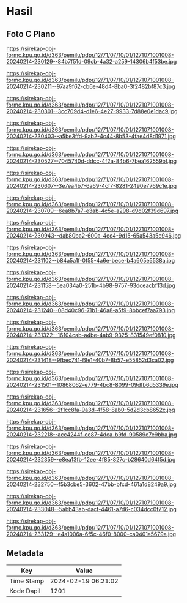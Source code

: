 # Hasil

## Foto C Plano

https://sirekap-obj-formc.kpu.go.id/d363/pemilu/pdpr/12/71/07/10/01/1271071001008-20240214-230129--84b7f51d-09cb-4a32-a259-14306b4f53be.jpg

https://sirekap-obj-formc.kpu.go.id/d363/pemilu/pdpr/12/71/07/10/01/1271071001008-20240214-230211--97aa9f62-cb6e-48d4-8ba0-3f2482bf87c3.jpg

https://sirekap-obj-formc.kpu.go.id/d363/pemilu/pdpr/12/71/07/10/01/1271071001008-20240214-230301--3cc709d4-d1e6-4e27-9933-7d88e0e1dac9.jpg

https://sirekap-obj-formc.kpu.go.id/d363/pemilu/pdpr/12/71/07/10/01/1271071001008-20240214-230403--a5be3ffd-9ab2-4c44-8b53-4fae4d8d1971.jpg

https://sirekap-obj-formc.kpu.go.id/d363/pemilu/pdpr/12/71/07/10/01/1271071001008-20240214-230527--7045740d-ddcc-4f2a-84b6-7bea162559bf.jpg

https://sirekap-obj-formc.kpu.go.id/d363/pemilu/pdpr/12/71/07/10/01/1271071001008-20240214-230607--3e7ea4b7-6a69-4cf7-8281-2490e7769c1e.jpg

https://sirekap-obj-formc.kpu.go.id/d363/pemilu/pdpr/12/71/07/10/01/1271071001008-20240214-230709--6ea8b7a7-e3ab-4c5e-a298-d9d02f39d697.jpg

https://sirekap-obj-formc.kpu.go.id/d363/pemilu/pdpr/12/71/07/10/01/1271071001008-20240214-230943--dab80ba2-600a-4ec4-9d15-65a543a5e946.jpg

https://sirekap-obj-formc.kpu.go.id/d363/pemilu/pdpr/12/71/07/10/01/1271071001008-20240214-231102--b84a5a1f-0f55-4a6e-bece-b4a605e5538a.jpg

https://sirekap-obj-formc.kpu.go.id/d363/pemilu/pdpr/12/71/07/10/01/1271071001008-20240214-231158--5ea034a0-251b-4b98-9757-93dceacbf13d.jpg

https://sirekap-obj-formc.kpu.go.id/d363/pemilu/pdpr/12/71/07/10/01/1271071001008-20240214-231240--08d40c96-71b1-46a8-a5f9-8bbcef7aa793.jpg

https://sirekap-obj-formc.kpu.go.id/d363/pemilu/pdpr/12/71/07/10/01/1271071001008-20240214-231322--16104cab-a4be-4ab9-9325-831549ef0810.jpg

https://sirekap-obj-formc.kpu.go.id/d363/pemilu/pdpr/12/71/07/10/01/1271071001008-20240214-231418--9fbec741-f9e1-40b7-8b57-e55852d3ca02.jpg

https://sirekap-obj-formc.kpu.go.id/d363/pemilu/pdpr/12/71/07/10/01/1271071001008-20240214-231501--10868062-e779-4bc8-8099-09dfb6d5339e.jpg

https://sirekap-obj-formc.kpu.go.id/d363/pemilu/pdpr/12/71/07/10/01/1271071001008-20240214-231656--2f1cc8fa-9a3d-4f58-8ab0-5d2d3cb8652c.jpg

https://sirekap-obj-formc.kpu.go.id/d363/pemilu/pdpr/12/71/07/10/01/1271071001008-20240214-232218--acc4244f-ce87-4dca-b9fd-90589e7e9bba.jpg

https://sirekap-obj-formc.kpu.go.id/d363/pemilu/pdpr/12/71/07/10/01/1271071001008-20240214-232359--e8ea13fb-12ee-4f85-827c-b28640d64f5d.jpg

https://sirekap-obj-formc.kpu.go.id/d363/pemilu/pdpr/12/71/07/10/01/1271071001008-20240214-232750--f5b3cbe5-3602-47bb-bfcd-461a1d8249a9.jpg

https://sirekap-obj-formc.kpu.go.id/d363/pemilu/pdpr/12/71/07/10/01/1271071001008-20240214-233048--5abb43ab-dacf-4461-a7d6-c034dcc0f712.jpg

https://sirekap-obj-formc.kpu.go.id/d363/pemilu/pdpr/12/71/07/10/01/1271071001008-20240214-233129--e4a1006a-6f5c-46f0-8000-ca0401a5679a.jpg


## Metadata

| Key        | Value               |
| ---------- | ------------------- |
| Time Stamp | 2024-02-19 06:21:02 |
| Kode Dapil | 1201                |



